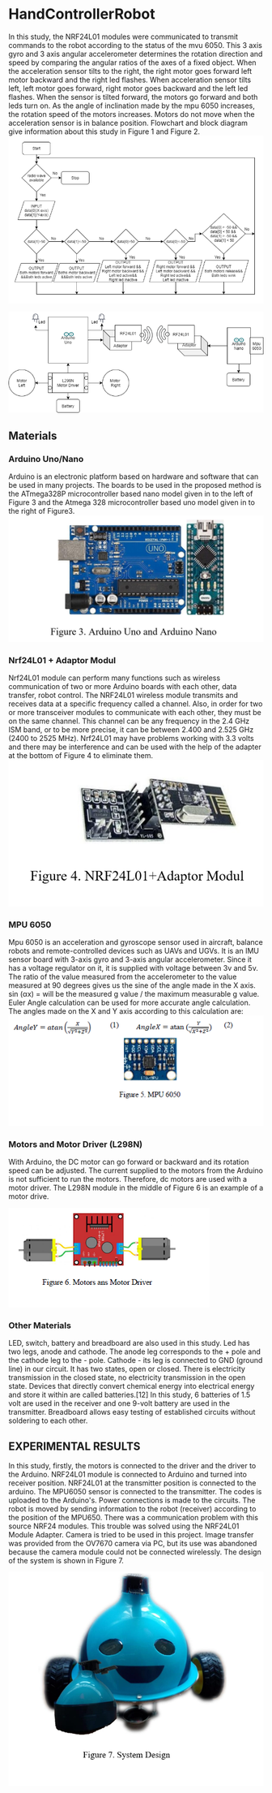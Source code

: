 # HandControllerRobot

In this study, the NRF24L01 modules were communicated to transmit commands to the robot according to the status of the mvu 6050. This 3 axis gyro and 3 axis angular accelerometer determines the rotation direction and speed by comparing the angular ratios of the axes of a fixed object. When the acceleration sensor tilts to the right, the right motor goes forward left motor backward and the right led flashes. When acceleration sensor tilts left, left motor goes forward, right motor goes backward and the left led flashes. When the sensor is tilted forward, the motors go forward and both leds turn on. As the angle of inclination made by the mpu 6050 increases, the rotation speed of the motors increases. Motors do not move when the acceleration sensor is in balance position. Flowchart and block diagram give information about this study in Figure 1 and Figure 2.
![alt text](https://github.com/Burakzdd/HandControllerRobot/blob/main/system%20flowchart.png)


![alt text](https://github.com/Burakzdd/HandControllerRobot/blob/main/blog%20diagram.png)



## Materials 
### Arduino Uno/Nano

Arduino is an electronic platform based on hardware and software that can be used in many projects. The boards to be used in the proposed method is the ATmega328P microcontroller based nano model given in to the left of Figure 3 and the Atmega 328 microcontroller based uno model given in to the right of Figure3.
![alt text](https://github.com/Burakzdd/HandControllerRobot/blob/main/arduino.png)
###	Nrf24L01 + Adaptor Modul

Nrf24L01 module can perform many functions such as wireless communication of two or more Arduino boards with each other, data transfer, robot control. The NRF24L01 wireless module transmits and receives data at a specific frequency called a channel. Also, in order for two or more transceiver modules to communicate with each other, they must be on the same channel. This channel can be any frequency in the 2.4 GHz ISM band, or to be more precise, it can be between 2.400 and 2.525 GHz (2400 to 2525 MHz). Nrf24L01 may have problems working with 3.3 volts and there may be interference and can be used with the help of the adapter at the bottom of Figure 4 to eliminate them.
![alt text](https://github.com/Burakzdd/HandControllerRobot/blob/main/nrf.png)

###  MPU 6050

Mpu 6050 is an acceleration and gyroscope sensor used in aircraft, balance robots and remote-controlled devices such as UAVs and UGVs. It is an IMU sensor board with 3-axis gyro and 3-axis angular accelerometer. Since it has a voltage regulator on it, it is supplied with voltage between 3v and 5v. The ratio of the value measured from the accelerometer to the value measured at 90 degrees gives us the sine of the angle made in the X axis. sin (αx) = will be the measured g value / the maximum measurable g value. Euler Angle calculation can be used for more accurate angle calculation. The angles made on the X and Y axis according to this calculation are:
![alt text](https://github.com/Burakzdd/HandControllerRobot/blob/main/mpu.png)

### Motors and Motor Driver (L298N)
With Arduino, the DC motor can go forward or backward and its rotation speed can be adjusted. The current supplied to the motors from the Arduino is not sufficient to run the motors. Therefore, dc motors are used with a motor driver. The L298N module in the middle of Figure 6 is an example of a motor drive.

![alt text](https://github.com/Burakzdd/HandControllerRobot/blob/main/motor.png)

### Other Materials
LED, switch, battery and breadboard are also used in this study. Led has two legs, anode and cathode. The anode leg corresponds to the + pole and the cathode leg to the - pole. Cathode - its leg is connected to GND (ground line) in our circuit. It has two states, open or closed. There is electricity transmission in the closed state, no electricity transmission in the open state. Devices that directly convert chemical energy into electrical energy and store it within are called batteries.[12] In this study, 6 batteries of 1.5 volt are used in the receiver and one 9-volt battery are used in the transmitter. Breadboard allows easy testing of established circuits without soldering to each other.

## EXPERIMENTAL RESULTS
In this study, firstly, the motors is connected to the driver and the driver to the Arduino. NRF24L01 module is connected to Arduino and turned into receiver position. NRF24L01 at the transmitter position is connected to the arduino. The MPU6050 sensor is connected to the transmitter. The codes is uploaded to the Arduino's. Power connections is made to the circuits. The robot is moved by sending information to the robot (receiver) according to the position of the MPU650. There was a communication problem with this source NRF24 modules. This trouble was solved using the NRF24L01 Module Adapter. Camera is tried to be used in this project. Image transfer was provided from the OV7670 camera via PC, but its use was abandoned because the camera module could not be connected wirelessly. The design of the system is shown in Figure 7.

![alt text](https://github.com/Burakzdd/HandControllerRobot/blob/main/sytem_design.png)
